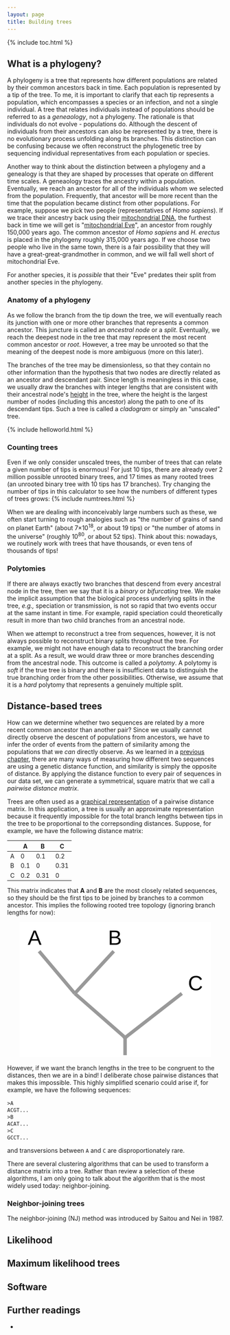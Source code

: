 ```yaml
---
layout: page
title: Building trees
---
```


{% include toc.html %}

## What is a phylogeny?

A phylogeny is a tree that represents how different populations are related by their common ancestors back in time. 
Each population is represented by a tip of the tree. 
To me, it is important to clarify that each tip represents a population, which encompasses a species or an infection, and not a single individual.
A tree that relates individuals instead of populations should be referred to as a *geneaology*, not a phylogeny.
The rationale is that individuals do not evolve - populations do. 
Although the descent of individuals from their ancestors can also be represented by a tree, there is no evolutionary process unfolding along its branches.
This distinction can be confusing because we often reconstruct the phylogenetic tree by sequencing individual representatives from each population or species.

Another way to think about the distinction between a phylogeny and a genealogy is that they are shaped by processes that operate on different time scales. 
A geneaology traces the ancestry within a population. 
Eventually, we reach an ancestor for all of the individuals whom we selected from the population. 
Frequently, that ancestor will be more recent than the time that the population became distinct from other populations. 
For example, suppose we pick two people (representatives of *Homo sapiens*). 
If we trace their ancestry back using their [mitochondrial DNA](https://en.wikipedia.org/wiki/Mitochondrial_DNA), the furthest back in time we will get is "[mitochondrial Eve](https://en.wikipedia.org/wiki/Mitochondrial_Eve)", an ancestor from roughly 150,000 years ago. 
The common ancestor of *Homo sapiens* and *H. erectus* is placed in the phylogeny roughly 315,000 years ago. 
If we choose two people who live in the same town, there is a fair possibility that they will have a great-great-grandmother in common, and we will fall well short of mitochondrial Eve. 

For another species, it is *possible* that their "Eve" predates their split from another species in the phylogeny.


### Anatomy of a phylogeny
As we follow the branch from the tip down the tree, we will eventually reach its junction with one or more other branches that represents a common ancestor. 
This juncture is called an *ancestral node* or a *split*. 
Eventually, we reach the deepest node in the tree that may represent the most recent common ancestor or *root*. 
However, a tree may be unrooted so that the meaning of the deepest node is more ambiguous (more on this later).

The branches of the tree may be dimensionless, so that they contain no other information than the hypothesis that two nodes are directly related as an ancestor and descendant pair.
Since length is meaningless in this case, we usually draw the branches with integer lengths that are consistent with their ancestral node's [height](https://en.wikipedia.org/wiki/Node_(computer_science)) in the tree, where the height is the largest number of nodes (including this ancestor) along the path to one of its descendant tips.
Such a tree is called a *cladogram* or simply an "unscaled" tree.

{% include helloworld.html %}


### Counting trees

Even if we only consider unscaled trees, the number of trees that can relate a given number of tips is enormous!
For just 10 tips, there are already over 2 million possible unrooted binary trees, and 17 times as many rooted trees (an unrooted binary tree with 10 tips has 17 branches).
Try changing the number of tips in this calculator to see how the numbers of different types of trees grows:
{% include numtrees.html %}

When we are dealing with inconceivably large numbers such as these, we often start turning to rough analogies such as "the number of grains of sand on planet Earth" (about 7&times;10<sup>18</sup>, or about 19 tips) or "the number of atoms in the universe" (roughly 10<sup>80</sup>, or about 52 tips). 
Think about this: nowadays, we routinely work with trees that have thousands, or even tens of thousands of tips!

### Polytomies

If there are always exactly two branches that descend from every ancestral node in the tree, then we say that it is a *binary* or *bifurcating* tree.
We make the implicit assumption that the biological process underlying splits in the tree, *e.g.,* speciation or transmission, is not so rapid that two events occur at the same instant in time.
For example, rapid speciation could theoretically result in more than two child branches from an ancestral node.

When we attempt to reconstruct a tree from sequences, however, it is not always possible to reconstruct binary splits throughout the tree. 
For example, we might not have enough data to reconstruct the branching order at a split. 
As a result, we would draw three or more branches descending from the ancestral node. 
This outcome is called a *polytomy*. 
A polytomy is *soft* if the true tree is binary and there is insufficient data to distinguish the true branching order from the other possibilities. 
Otherwise, we assume that it is a *hard* polytomy that represents a genuinely multiple split.


## Distance-based trees

How can we determine whether two sequences are related by a more recent common ancestor than another pair? 
Since we usually cannot directly observe the descent of populations from ancestors, we have to infer the order of events from the pattern of similarity among the populations that we *can* directly observe. 
As we learned in a [previous chapter](Clustering.html#genetic-distances), there are many ways of measuring how different two sequences are using a genetic distance function, and similarity is simply the opposite of distance. 
By applying the distance function to every pair of sequences in our data set, we can generate a symmetrical, square matrix that we call a *pairwise distance matrix*.

Trees are often used as a [graphical representation](https://en.wikipedia.org/wiki/Dendrogram) of a pairwise distance matrix.
In this application, a tree is usually an approximate representation because it frequently impossible for the total branch lengths between tips in the tree to be proportional to the correpsonding distances.
Suppose, for example, we have the following distance matrix:

|  | A | B | C |
|--|---|---|---|
| A | 0 | 0.1 | 0.2 |
| B | 0.1 | 0 | 0.31 |
| C | 0.2 | 0.31 | 0 |

This matrix indicates that **A** and **B** are the most closely related sequences, so they should be the first tips to be joined by branches to a common ancestor.
This implies the following rooted tree topology (ignoring branch lengths for now):

<center>
<img src="/public/img/simple-tree.svg"/>
</center>

However, if we want the branch lengths in the tree to be congruent to the distances, then we are in a bind! 
I deliberate chose pairwise distances that makes this impossible. 
This highly simplified scenario could arise if, for example, we have the following sequences:
```
>A 
ACGT...
>B 
ACAT...
>C 
GCCT...
```
and transversions between `A` and `C` are disproportionately rare.

There are several clustering algorithms that can be used to transform a distance matrix into a tree.
Rather than review a selection of these algorithms, I am only going to talk about the algorithm that is the most widely used today: neighbor-joining.

### Neighbor-joining trees

The neighbor-joining (NJ) method was introduced by Saitou and Nei in 1987.


## Likelihood


## Maximum likelihood trees


## Software


## Further readings

* 




